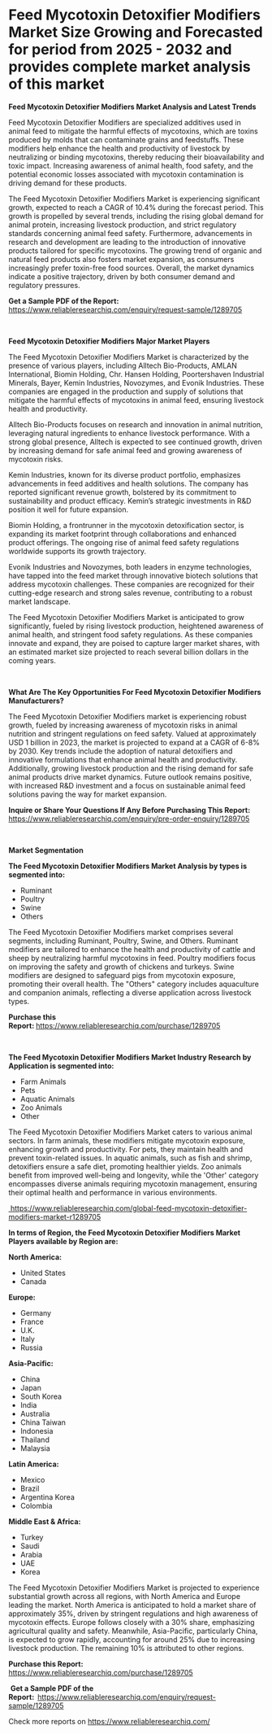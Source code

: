 <p><h1>Feed Mycotoxin Detoxifier Modifiers Market Size Growing and Forecasted for period from 2025 - 2032 and provides complete market analysis of this market</h1></p><p><strong>Feed Mycotoxin Detoxifier Modifiers Market Analysis and Latest Trends</strong></p>
<p><p>Feed Mycotoxin Detoxifier Modifiers are specialized additives used in animal feed to mitigate the harmful effects of mycotoxins, which are toxins produced by molds that can contaminate grains and feedstuffs. These modifiers help enhance the health and productivity of livestock by neutralizing or binding mycotoxins, thereby reducing their bioavailability and toxic impact. Increasing awareness of animal health, food safety, and the potential economic losses associated with mycotoxin contamination is driving demand for these products.</p><p>The Feed Mycotoxin Detoxifier Modifiers Market is experiencing significant growth, expected to reach a CAGR of 10.4% during the forecast period. This growth is propelled by several trends, including the rising global demand for animal protein, increasing livestock production, and strict regulatory standards concerning animal feed safety. Furthermore, advancements in research and development are leading to the introduction of innovative products tailored for specific mycotoxins. The growing trend of organic and natural feed products also fosters market expansion, as consumers increasingly prefer toxin-free food sources. Overall, the market dynamics indicate a positive trajectory, driven by both consumer demand and regulatory pressures.</p></p>
<p><strong>Get a Sample PDF of the Report:&nbsp;</strong> <a href="https://www.reliableresearchiq.com/enquiry/request-sample/1289705?utm_campaign=2638&utm_medium=2&utm_source=Github&utm_content=ia&utm_term=28022025&utm_id=feed-mycotoxin-detoxifier-modifiers">https://www.reliableresearchiq.com/enquiry/request-sample/1289705</a></p>
<p>&nbsp;</p>
<p><strong>Feed Mycotoxin Detoxifier Modifiers Major Market Players</strong></p>
<p><p>The Feed Mycotoxin Detoxifier Modifiers Market is characterized by the presence of various players, including Alltech Bio-Products, AMLAN International, Biomin Holding, Chr. Hansen Holding, Poortershaven Industrial Minerals, Bayer, Kemin Industries, Novozymes, and Evonik Industries. These companies are engaged in the production and supply of solutions that mitigate the harmful effects of mycotoxins in animal feed, ensuring livestock health and productivity.</p><p>Alltech Bio-Products focuses on research and innovation in animal nutrition, leveraging natural ingredients to enhance livestock performance. With a strong global presence, Alltech is expected to see continued growth, driven by increasing demand for safe animal feed and growing awareness of mycotoxin risks.</p><p>Kemin Industries, known for its diverse product portfolio, emphasizes advancements in feed additives and health solutions. The company has reported significant revenue growth, bolstered by its commitment to sustainability and product efficacy. Kemin’s strategic investments in R&D position it well for future expansion.</p><p>Biomin Holding, a frontrunner in the mycotoxin detoxification sector, is expanding its market footprint through collaborations and enhanced product offerings. The ongoing rise of animal feed safety regulations worldwide supports its growth trajectory.</p><p>Evonik Industries and Novozymes, both leaders in enzyme technologies, have tapped into the feed market through innovative biotech solutions that address mycotoxin challenges. These companies are recognized for their cutting-edge research and strong sales revenue, contributing to a robust market landscape.</p><p>The Feed Mycotoxin Detoxifier Modifiers Market is anticipated to grow significantly, fueled by rising livestock production, heightened awareness of animal health, and stringent food safety regulations. As these companies innovate and expand, they are poised to capture larger market shares, with an estimated market size projected to reach several billion dollars in the coming years.</p></p>
<p>&nbsp;</p>
<p><strong>What Are The Key Opportunities For Feed Mycotoxin Detoxifier Modifiers Manufacturers?</strong></p>
<p><p>The Feed Mycotoxin Detoxifier Modifiers market is experiencing robust growth, fueled by increasing awareness of mycotoxin risks in animal nutrition and stringent regulations on feed safety. Valued at approximately USD 1 billion in 2023, the market is projected to expand at a CAGR of 6-8% by 2030. Key trends include the adoption of natural detoxifiers and innovative formulations that enhance animal health and productivity. Additionally, growing livestock production and the rising demand for safe animal products drive market dynamics. Future outlook remains positive, with increased R&D investment and a focus on sustainable animal feed solutions paving the way for market expansion.</p></p>
<p><strong>Inquire or Share Your Questions If Any Before Purchasing This Report:</strong> <a href="https://www.reliableresearchiq.com/enquiry/pre-order-enquiry/1289705?utm_campaign=2638&utm_medium=2&utm_source=Github&utm_content=ia&utm_term=28022025&utm_id=feed-mycotoxin-detoxifier-modifiers">https://www.reliableresearchiq.com/enquiry/pre-order-enquiry/1289705</a></p>
<p>&nbsp;</p>
<p><strong>Market Segmentation</strong></p>
<p><strong>The Feed Mycotoxin Detoxifier Modifiers Market Analysis by types is segmented into:</strong></p>
<p><ul><li>Ruminant</li><li>Poultry</li><li>Swine</li><li>Others</li></ul></p>
<p><p>The Feed Mycotoxin Detoxifier Modifiers market comprises several segments, including Ruminant, Poultry, Swine, and Others. Ruminant modifiers are tailored to enhance the health and productivity of cattle and sheep by neutralizing harmful mycotoxins in feed. Poultry modifiers focus on improving the safety and growth of chickens and turkeys. Swine modifiers are designed to safeguard pigs from mycotoxin exposure, promoting their overall health. The "Others" category includes aquaculture and companion animals, reflecting a diverse application across livestock types.</p></p>
<p><strong>Purchase this Report:&nbsp;</strong><a href="https://www.reliableresearchiq.com/purchase/1289705?utm_campaign=2638&utm_medium=2&utm_source=Github&utm_content=ia&utm_term=28022025&utm_id=feed-mycotoxin-detoxifier-modifiers">https://www.reliableresearchiq.com/purchase/1289705</a></p>
<p>&nbsp;</p>
<p><strong>The Feed Mycotoxin Detoxifier Modifiers Market Industry Research by Application is segmented into:</strong></p>
<p><ul><li>Farm Animals</li><li>Pets</li><li>Aquatic Animals</li><li>Zoo Animals</li><li>Other</li></ul></p>
<p><p>The Feed Mycotoxin Detoxifier Modifiers Market caters to various animal sectors. In farm animals, these modifiers mitigate mycotoxin exposure, enhancing growth and productivity. For pets, they maintain health and prevent toxin-related issues. In aquatic animals, such as fish and shrimp, detoxifiers ensure a safe diet, promoting healthier yields. Zoo animals benefit from improved well-being and longevity, while the 'Other' category encompasses diverse animals requiring mycotoxin management, ensuring their optimal health and performance in various environments.</p></p>
<p><a href="https://www.reliableresearchiq.com/global-feed-mycotoxin-detoxifier-modifiers-market-r1289705?utm_campaign=2638&utm_medium=2&utm_source=Github&utm_content=ia&utm_term=28022025&utm_id=feed-mycotoxin-detoxifier-modifiers">&nbsp;https://www.reliableresearchiq.com/global-feed-mycotoxin-detoxifier-modifiers-market-r1289705</a></p>
<p><strong>In terms of Region, the Feed Mycotoxin Detoxifier Modifiers Market Players available by Region are:</strong></p>
<p>
    <p> <strong> North America: </strong>
        <ul>
            <li>United States</li>
            <li>Canada</li>
        </ul>
        </p> 
    <p> <strong> Europe: </strong>
        <ul>
            <li>Germany</li>
            <li>France</li>
            <li>U.K.</li>
            <li>Italy</li>
            <li>Russia</li>
        </ul>
        </p> 
    <p> <strong> Asia-Pacific: </strong>
        <ul>
            <li>China</li>
            <li>Japan</li>
            <li>South Korea</li>
            <li>India</li>
            <li>Australia</li>
            <li>China Taiwan</li>
            <li>Indonesia</li>
            <li>Thailand</li>
            <li>Malaysia</li>
        </ul>
        </p> 
    <p> <strong> Latin America: </strong>
        <ul>
            <li>Mexico</li>
            <li>Brazil</li>
            <li>Argentina Korea</li>
            <li>Colombia</li>
        </ul>
        </p> 
    <p> <strong> Middle East & Africa: </strong>
        <ul>
            <li>Turkey</li>
            <li>Saudi</li>
            <li>Arabia</li>
            <li>UAE</li>
            <li>Korea</li>
        </ul>
    </p>
    </p>
<p><p>The Feed Mycotoxin Detoxifier Modifiers Market is projected to experience substantial growth across all regions, with North America and Europe leading the market. North America is anticipated to hold a market share of approximately 35%, driven by stringent regulations and high awareness of mycotoxin effects. Europe follows closely with a 30% share, emphasizing agricultural quality and safety. Meanwhile, Asia-Pacific, particularly China, is expected to grow rapidly, accounting for around 25% due to increasing livestock production. The remaining 10% is attributed to other regions.</p></p>
<p><strong>Purchase this Report: </strong><a href="https://www.reliableresearchiq.com/purchase/1289705?utm_campaign=2638&utm_medium=2&utm_source=Github&utm_content=ia&utm_term=28022025&utm_id=feed-mycotoxin-detoxifier-modifiers">https://www.reliableresearchiq.com/purchase/1289705</a></p>
<p>&nbsp;<strong>Get a Sample PDF of the Report:&nbsp;&nbsp;</strong><a href="https://www.reliableresearchiq.com/enquiry/request-sample/1289705?utm_campaign=2638&utm_medium=2&utm_source=Github&utm_content=ia&utm_term=28022025&utm_id=feed-mycotoxin-detoxifier-modifiers">https://www.reliableresearchiq.com/enquiry/request-sample/1289705</a></p>
<p><strong></strong></p>
<p>Check more reports on <a href="https://www.reliableresearchiq.com/?utm_campaign=2638&utm_medium=2&utm_source=Github&utm_content=ia&utm_term=28022025&utm_id=feed-mycotoxin-detoxifier-modifiers">https://www.reliableresearchiq.com/</a></p>